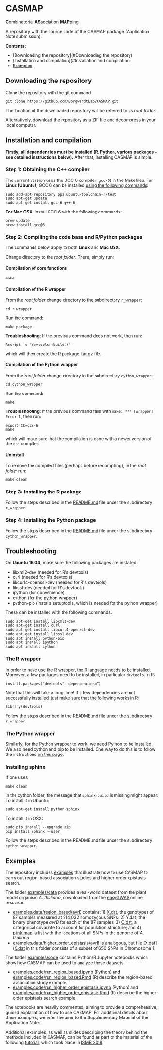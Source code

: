 # CASMAP
**C**ombinatorial **AS**sociation **MAP**ping

A repository with the source code of the CASMAP package (Application Note submission).

**Contents:**
+ [Downloading the repository](#Downloading the repository)
+ [Installation and compilation](#Installation and compilation)
+ [Examples](#Examples)

## Downloading the repository

Clone the repository with the git command
```
git clone https://github.com/BorgwardtLab/CASMAP.git
```
The location of the downloaded repository will be referred to as *root folder*.

Alternatively, download the repository as a ZIP file and decompress in your local computer.


## Installation and compilation

**Firstly, all dependencies must be installed (R, Python, various packages - see detailed instructions below).** After that, installing CASMAP is simple.

### Step 1: Obtaining the C++ compiler

The current version uses the GCC 6 compiler (`gcc-6`) in the Makefiles.
**For Linux (Ubuntu)**, GCC 6 can be installed [using the following commands](https://askubuntu.com/questions/746369/how-can-i-install-and-use-gcc-6-on-xenial/746480#746480):
```
sudo add-apt-repository ppa:ubuntu-toolchain-r/test
sudo apt-get update
sudo apt-get install gcc-6 g++-6
```

**For Mac OSX**, install GCC 6 with the following commands:
```
brew update
brew install gcc@6
```


### Step 2: Compiling the code base and R/Python packages

The commands below apply to both **Linux** and **Mac OSX**.

Change directory to the *root folder*. There, simply run:

#### Compilation of core functions

```
make
```

#### Compilation of the R wrapper

From the *root folder* change directory to the subdirectory `r_wrapper`:

```
cd r_wrapper
```

Run the command:

```
make package
```

**Troubleshooting**: If the previous command does not work, then run:

```
Rscript -e "devtools::build()"
```

which will then create the R package .tar.gz file.


#### Compilation of the Python wrapper

From the *root folder* change directory to the subdirectory `cython_wrapper`:

```
cd cython_wrapper
```

Run the command:

```
make
```

**Troubleshooting**: If the previous command fails with `make: *** [wrapper] Error 1`, then run:

```
export CC=gcc-6
make
```

which will make sure that the compilation is done with a newer version of the `gcc` compiler.


#### Uninstall

To remove the compiled files (perhaps before recompiling), in the *root folder* run:

```
make clean
```

### Step 3: Installing the R package

Follow the steps described in the [README.md](r_wrapper/README.md) file under the subdirectory `r_wrapper`.

### Step 4: Installing the Python package

Follow the steps described in the [README.md](cython_wrapper/README.md) file under the subdirectory `cython_wrapper`.


## Troubleshooting

On **Ubuntu 16.04**, make sure the following packages are installed:

 * libxml2-dev (needed for R's devtools)
 * curl (needed for R's devtools)
 * libcurl4-openssl-dev (needed for R's devtools)
 * libssl-dev (needed for R's devtools)
 * ipython (for convenience)
 * cython (for the python wrapper)
 * python-pip (installs setuptools, which is needed for the python wrapper)

These can be installed with the following commands.

```
sudo apt-get install libxml2-dev
sudo apt-get install curl
sudo apt-get install libcurl4-openssl-dev
sudo apt-get install libssl-dev
sudo apt install python-pip
sudo apt install ipython
sudo apt install cython
```


### The R wrapper

In order to have use the R wrapper, [the R language](https://cran.r-project.org/) needs to be installed. Moreover, a few packages need to be installed, in particular `devtools`. In R:


```
install.packages("devtools", dependencies=T)
```

Note that this will take a long time! If a few dependencies are not successfully installed, just make sure that the following works in R:


```
library(devtools)
```
Follow the steps described in the README.md file under the subdirectory `r_wrapper`.


### The Python wrapper

Similarly, for the Python wrapper to work, we need Python to be installed. We also need cython and pip to be installed. One way to do this is to follow the instructions [on this page](http://pip.readthedocs.io/en/stable/installing/).

### Installing sphinx

If one uses

```
make clean
```

in the cython folder, the message that `sphinx-build` is missing might appear. To install it in Ubuntu:

```
sudo apt-get install python-sphinx
```

To install it in OSX:

```
sudo pip install --upgrade pip
pip install sphinx --user
```

Follow the steps described in the README.md file under the subdirectory `cython_wrapper`.

## Examples

The repository includes [examples](examples) that illustrate how to use CASMAP to carry out region-based association studies and higher-order epistasis search.

The folder [examples/data](examples/data) provides a real-world dataset from the plant model organism *A. thaliana*, downloaded from the [easyGWAS](https://easygwas.ethz.ch/) online resource.

+ [examples/data/region_based/avrB](examples/data/region_based/avrB) contains: 1) [X.dat](examples/data/region_based/avrB/X.dat), the genotypes of 87 samples measured at 214,032 homozygous SNPs; 2) [Y.dat](examples/data/region_based/avrB/Y.dat), the binary phenotype *avrB* for each of the 87 samples, 3) [C.dat](examples/data/region_based/avrB/C.dat), a categorical covariate to account for population structure; and 4) [plink.map](examples/data/region_based/avrB/plink.map), a list with the locations of all SNPs in the genome of *A. thaliana*.
+ [examples/data/higher_order_epistasis/avrB](examples/data/higher_order_epistasis/avrB) is analogous, but file [X.dat]([X.dat](examples/data/higher_order_epistasis/avrB/X.dat) in this folder consists of a subset of 650 SNPs in Chromosome 1.

The folder [examples/code](examples/code) contains Python/R Jupyter notebooks which show how CASMAP can be used to analyze these datasets.

+  [examples/code/run_region_based.ipynb](examples/code/run_region_based.ipynb) (Python) and [examples/code/run_region_based.Rmd](examples/code/run_region_based.Rmd) (R) describe the region-based association study example.
+ [examples/code/run_higher_order_epistasis.ipynb](examples/code/run_higher_order_epistasis.ipynb) (Python) and [examples/code/run_higher_order_epistasis.Rmd](examples/code/run_higher_order_epistasis.Rmd) (R) describe the higher-order epistasis search example.

The notebooks are heavily commented, aiming to provide a comprehensive, guided explanation of how to use CASMAP. For additional details about these examples, we refer the user to the Supplementary Material of the Application Note.

Additional [examples](https://www.ethz.ch/content/dam/ethz/special-interest/bsse/borgwardt-lab/Projects/ISMB18-tutorial/casmap_tutorial.zip), as well as [slides](https://www.ethz.ch/content/dam/ethz/special-interest/bsse/borgwardt-lab/Projects/ISMB18-tutorial/module1.pdf) describing the theory behind the methods included in CASMAP, can be found as part of the material of the following [tutorial](https://www.bsse.ethz.ch/mlcb/education/tutorial-ismb18.html), which took place in [ISMB 2018](https://www.iscb.org/ismb2018).
